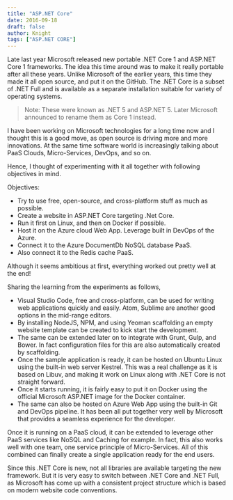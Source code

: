```yaml
---
title: "ASP.NET Core"
date: 2016-09-18
draft: false
author: Knight
tags: ["ASP.NET CORE"]
---
```


Late last year Microsoft released new portable .NET Core 1 and ASP.NET Core 1 frameworks. The idea this time around was to make it really portable after all these years. Unlike Microsoft of the earlier years, this time they made it all open source, and put it on the GitHub. The .NET Core is a subset of .NET Full and is available as a separate installation suitable for variety of operating systems.

> Note: These were known as .NET 5 and ASP.NET 5. Later Microsoft announced to rename them as Core 1 instead.

I have been working on Microsoft technologies for a long time now and I thought this is a good move, as open source is driving more and more innovations. At the same time software world is increasingly talking about PaaS Clouds, Micro-Services, DevOps, and so on.

Hence, I thought of experimenting with it all together with following objectives in mind.

Objectives:

* Try to use free, open-source, and cross-platform stuff as much as possible.
* Create a website in ASP.NET Core targeting .Net Core.
* Run it first on Linux, and then on Docker if possible.
* Host it on the Azure cloud Web App. Leverage built in DevOps of the Azure.
* Connect it to the Azure DocumentDb NoSQL database PaaS.
* Also connect it to the Redis cache PaaS.

Although it seems ambitious at first, everything worked out pretty well at the end!

Sharing the learning from the experiments as follows,

* Visual Studio Code, free and cross-platform, can be used for writing web applications quickly and easily. Atom, Sublime are another good options in the mid-range editors.
* By installing NodeJS, NPM, and using Yeoman scaffolding an empty website template can be created to kick start the development.
* The same can be extended later on to integrate with Grunt, Gulp, and Bower. In fact configuration files for this are also automatically created by scaffolding.
* Once the sample application is ready, it can be hosted on Ubuntu Linux using the built-in web server Kestrel. This was a real challenge as it is based on Libuv, and making it work on Linux along with .NET Core is not straight forward.
* Once it starts running, it is fairly easy to put it on Docker using the official Microsoft ASP.NET image for the Docker container.
* The same can also be hosted on Azure Web App using the built-in Git and DevOps pipeline. It has been all put together very well by Microsoft that provides a seamless experience for the developer.

Once it is running on a PaaS cloud, it can be extended to leverage other PaaS services like NoSQL and Caching for example. In fact, this also works well with one team, one service principle of Micro-Services. All of this combined can finally create a single application ready for the end users.

Since this .NET Core is new, not all libraries are available targeting the new framework. But it is very easy to switch between .NET Core and .NET Full, as Microsoft has come up with a consistent project structure which is based on modern website code conventions.